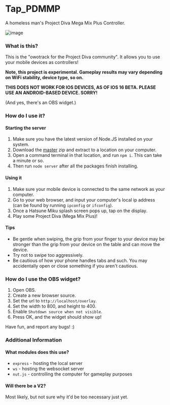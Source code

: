# Tap_PDMMP
A homeless man's Project Diva Mega Mix Plus Controller.

![image](https://user-images.githubusercontent.com/101374892/181129034-8b3a6892-b380-48dd-94b9-82a798728be4.png)

### What is this?

This is the "owotrack for the Project Diva community". It allows you to use your mobile devices as controllers!

**Note, this project is experimental. Gameplay results may vary depending on WiFi stability, device type, so on.**

**THIS DOES NOT WORK FOR IOS DEVICES, AS OF IOS 16 BETA. PLEASE USE AN ANDROID-BASED DEVICE. SORRY!**

(And yes, there's an OBS widget.)

### How do I use it?

#### Starting the server

1. Make sure you have the latest version of Node.JS installed on your system.
2. Download the [master](https://github.com/raymonable/Tap_PDMMP/archive/refs/heads/main.zip) zip and extract to a location on your computer.
3. Open a command terminal in that location, and run `npm i`. This can take a minute or so.
4. Then run `node server` after all the packages finish installing.

#### Using it

1. Make sure your mobile device is connected to the same network as your computer.
2. Go to your web browser, and input your computer's local ip address (can be found by running `ipconfig` or `ifconfig`).
3. Once a Hatsune Miku splash screen pops up, tap on the display.
4. Play some Project Diva (Mega Mix Plus)!

#### Tips
 - Be gentle when swiping, the grip from your finger to your device may be stronger than the grip from your device on the table and can move the device.
 - Try not to swipe too aggressively.
 - Be cautious of how your phone handles tabs and such. You may accidentally open or close something if you aren't cautious.

### How do I use the OBS widget?

1. Open OBS.
2. Create a new browser source.
3. Set the url to `http://localhost/overlay`.
4. Set the width to 800, and height to 400.
5. Enable `Shutdown source when not visible`.
6. Press OK, and the widget should show up!

Have fun, and report any bugs! :)

### Additional Information

#### What modules does this use?
- `express` - hosting the local server
- `ws` - hosting the websocket server
- `nut.js` - controlling the computer for gameplay purposes

#### Will there be a V2?
Most likely, but not sure why it'd be too necessary just yet.
